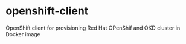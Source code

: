 # openshift-client
OpenShift client for provisioning Red Hat OPenShif and OKD cluster in Docker image
